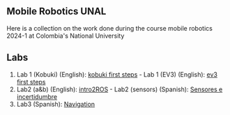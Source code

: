 ## Mobile Robotics UNAL

Here is a collection on the work done during the course mobile robotics 2024-1 at Colombia's National University 

## Labs
1. Lab 1 (Kobuki) (English): [kobuki first steps](https://github.com/mobile-robotics-unal/kobuki-first-steps) - Lab 1 (EV3) (English): [ev3 first steps](https://github.com/mobile-robotics-unal/ev3-first-steps)
2. Lab2 (a&b) (English): [intro2ROS](https://github.com/mobile-robotics-unal/intro2ROS) -  Lab2 (sensors) (Spanish): [Sensores e incertidumbre](https://github.com/mobile-robotics-unal/Laboratory-Sensors-and-uncertainty)
3. Lab3 (Spanish): [Navigation](https://github.com/mobile-robotics-unal/lab3-navigation)
<!--

**Here are some ideas to get you started:**

🙋‍♀️ A short introduction - what is your organization all about?
🌈 Contribution guidelines - how can the community get involved?
👩‍💻 Useful resources - where can the community find your docs? Is there anything else the community should know?
🍿 Fun facts - what does your team eat for breakfast?
🧙 Remember, you can do mighty things with the power of [Markdown](https://docs.github.com/github/writing-on-github/getting-started-with-writing-and-formatting-on-github/basic-writing-and-formatting-syntax)
-->
